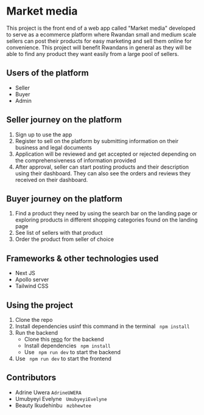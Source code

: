 
# Market media

This project is the front end of a web app called "Market media" developed to serve as a ecommerce platform where Rwandan small and medium scale sellers can post their products for easy marketing and sell them online for convenience. This project will benefit Rwandans in general as they will be able to find any product they want easily from a large pool of sellers.

## Users of the platform
* Seller
* Buyer
* Admin

## Seller journey on the platform
1. Sign up to use the app
2. Register to sell on the platform by submitting information on their business and legal documents
3. Application will be reviewed and get accepted or rejected depending on the comprehensiveness of information provided
4. After approval, seller can start posting products and their description using their dashboard. They can also see the orders and reviews they received on their dashboard. 

## Buyer journey on the platform
1. Find a product they need by using the search bar on the landing page or exploring products in different shopping categories found on the landing page
2. See list of sellers with that product
3. Order the product from seller of choice

## Frameworks & other technologies used
* Next JS
* Apollo server
* Tailwind CSS

## Using the project
1. Clone the repo 
2. Install dependencies usinf this command in the terminal ` npm install`
3. Run the backend
	 * Clone this [ repo](https://github.com/UmubyeyiEvelyne/Market-media-backend) for the backend
	 * Install dependencies ` npm install`
	 * Use ` npm run dev` to start the backend
4. Use ` npm run dev` to start the frontend

## Contributors
* Adrine Uwera `AdrineUWERA`
* Umubyeyi Evelyne ` UmubyeyiEvelyne`
* Beauty Ikudehinbu ` mzbhewtee`
